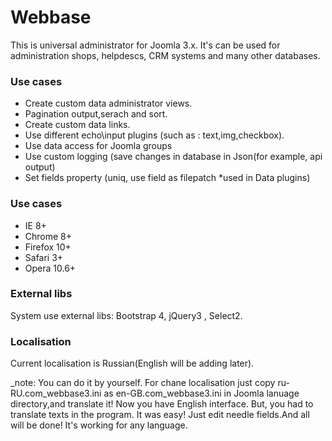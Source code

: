 Webbase 
===========
This is universal administrator for Joomla 3.x.  It's can be used for administration shops, helpdescs, CRM systems and many other databases.

### Use cases
- Create custom data administrator views.
- Pagination output,serach and sort.
- Create custom data links.
- Use different echo\input plugins (such as : text,img,checkbox).
- Use data access for Joomla groups
- Use custom logging (save changes in database in Json(for example, api output)
- Set fields property (uniq, use field as filepatch *used in Data plugins)

### Use cases
- IE 8+
- Chrome 8+
- Firefox 10+
- Safari 3+
- Opera 10.6+

### External libs

System use external libs: Bootstrap 4, jQuery3 , Select2.

### Localisation

Current localisation is Russian(English will be adding later).

_note: You can do it by yourself. For chane localisation just copy ru-RU.com_webbase3.ini  as en-GB.com_webbase3.ini in Joomla lanuage directory,and translate it! Now you have English interface. But, you had to translate texts in  the program. It was easy! Just edit needle fields.And all will be done! It's working for any language.



